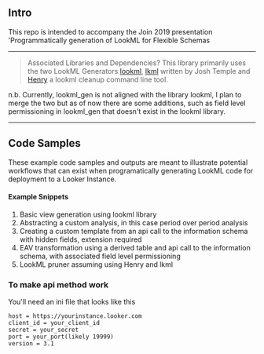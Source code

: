 ## Intro
This repo is intended to accompany the Join 2019 presentation 'Programmatically generation of LookML for Flexible Schemas

----
> Associated Libraries and Dependencies?
This library primarily uses the two LookML Generators [lookml](https://github.com/llooker/lookml),  [lkml](https://github.com/joshtemple/lkml) written by Josh Temple and [Henry](https://pypi.org/project/henry/#henry-a-looker-cleanup-tool) a lookml cleanup command line tool.

n.b. 
Currently, lookml_gen is not aligned with the library lookml, I plan to merge the two but as of now there are some additions, such as field level permissioning in lookml_gen that doesn't exist in the lookml library.

----
## Code Samples
These example code samples and outputs are meant to illustrate potential workflows that can exist when programatically generating LookML code for deployment to a Looker Instance.

#### Example Snippets
1. Basic view generation using lookml library
2. Abstracting a custom analysis, in this case period over period analysis
3. Creating a  custom template from an api call to the information schema with hidden fields, extension required
4. EAV transformation using a derived table and api call to the information schema, with associated field level permissioning
5. LookML pruner assuming using Henry and lkml

### To make api method work
You'll need an ini file that looks like this 
```[api]
host = https://yourinstance.looker.com
client_id = your_client_id
secret = your_secret 
port = your_port(likely 19999)
version = 3.1
```